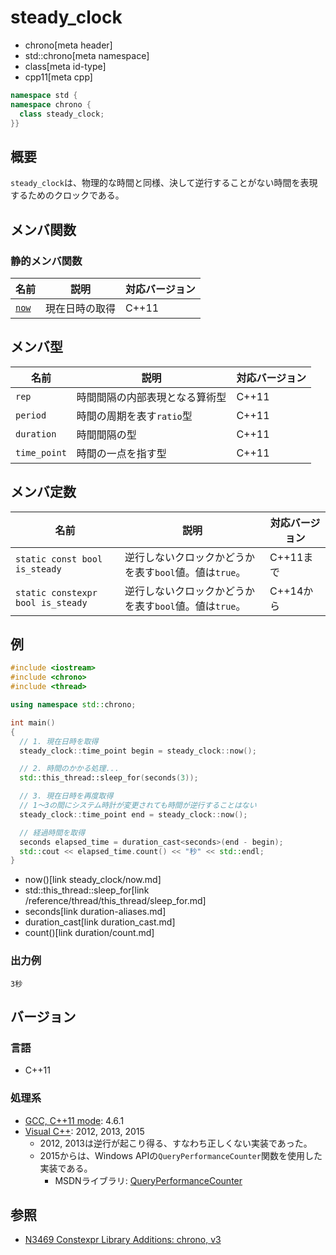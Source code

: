 # steady_clock
* chrono[meta header]
* std::chrono[meta namespace]
* class[meta id-type]
* cpp11[meta cpp]

```cpp
namespace std {
namespace chrono {
  class steady_clock;
}}
```

## 概要
`steady_clock`は、物理的な時間と同様、決して逆行することがない時間を表現するためのクロックである。


## メンバ関数
### 静的メンバ関数

| 名前 | 説明 | 対応バージョン |
|--------------------------------|----------------|-------|
| [`now`](steady_clock/now.md) | 現在日時の取得 | C++11 |


## メンバ型

| 名前 | 説明 | 対応バージョン |
|--------------|--------------------------------|-------|
| `rep`        | 時間間隔の内部表現となる算術型 | C++11 |
| `period`     | 時間の周期を表す`ratio`型      | C++11 |
| `duration`   | 時間間隔の型                   | C++11 |
| `time_point` | 時間の一点を指す型             | C++11 |


## メンバ定数

| 名前        | 説明 | 対応バージョン |
|-------------|--------------------------------------------------------|-------|
| `static const bool is_steady`     | 逆行しないクロックかどうかを表す`bool`値。値は`true`。 | C++11まで |
| `static constexpr bool is_steady` | 逆行しないクロックかどうかを表す`bool`値。値は`true`。 | C++14から |


## 例
```cpp example
#include <iostream>
#include <chrono>
#include <thread>

using namespace std::chrono;

int main()
{
  // 1. 現在日時を取得
  steady_clock::time_point begin = steady_clock::now();

  // 2. 時間のかかる処理...
  std::this_thread::sleep_for(seconds(3));

  // 3. 現在日時を再度取得
  // 1～3の間にシステム時計が変更されても時間が逆行することはない
  steady_clock::time_point end = steady_clock::now();

  // 経過時間を取得
  seconds elapsed_time = duration_cast<seconds>(end - begin);
  std::cout << elapsed_time.count() << "秒" << std::endl;
}
```
* now()[link steady_clock/now.md]
* std::this_thread::sleep_for[link /reference/thread/this_thread/sleep_for.md]
* seconds[link duration-aliases.md]
* duration_cast[link duration_cast.md]
* count()[link duration/count.md]

### 出力例
```
3秒
```

## バージョン
### 言語
- C++11

### 処理系
- [GCC, C++11 mode](/implementation.md#gcc): 4.6.1
- [Visual C++](/implementation.md#visual_cpp): 2012, 2013, 2015
	- 2012, 2013は逆行が起こり得る、すなわち正しくない実装であった。
	- 2015からは、Windows APIの`QueryPerformanceCounter`関数を使用した実装である。
		- MSDNライブラリ: [QueryPerformanceCounter](https://msdn.microsoft.com/en-us/library/windows/desktop/ms644904.aspx)

## 参照
- [N3469 Constexpr Library Additions: chrono, v3](http://www.open-std.org/jtc1/sc22/wg21/docs/papers/2012/n3469.html)


